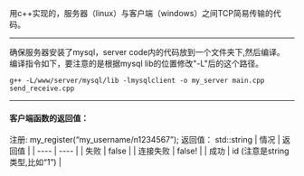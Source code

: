 用c++实现的，服务器（linux）与客户端（windows）之间TCP简易传输的代码。
* * *
确保服务器安装了mysql，server code内的代码放到一个文件夹下,然后编译。
编译指令如下，要注意的是根据mysql lib的位置修改"-L"后的这个路径。
```
g++ -L/www/server/mysql/lib -lmysqlclient -o my_server main.cpp send_receive.cpp
```
-----

#### 客户端函数的返回值：

注册:	
				my_register(“my_username/n1234567”);
				返回值： std::string
				| 情况 | 返回值 |
				| ---- | ---- |
				| 失败 | false |
				| 连接失败 | false! |
			  | 成功 | id (注意是string类型,比如“1”) |
